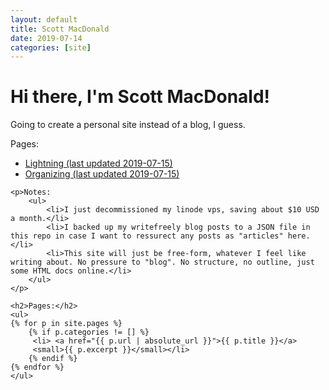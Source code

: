 ```yaml
---
layout: default
title: Scott MacDonald
date: 2019-07-14
categories: [site]
---
```

<div class="blurb">
	<h1>Hi there, I'm Scott MacDonald!</h1>	
	<p>Going to create a personal site instead of a blog, I guess.</p>
	<p>Pages:
<ul>

<li><a href="/pages/Lightning-2019-07-15.html">Lightning (last updated 2019-07-15)</a></li>

<li><a href="/pages/2019-07-14-organizing.html">Organizing (last updated 2019-07-15)</a></li>

</ul>
	</p>

	<p>Notes:
		<ul>
			<li>I just decommissioned my linode vps, saving about $10 USD a month.</li>
			<li>I backed up my writefreely blog posts to a JSON file in this repo in case I want to ressurect any posts as "articles" here.</li>
			<li>This site will just be free-form, whatever I feel like writing about. No pressure to "blog". No structure, no outline, just some HTML docs online.</li>
		</ul>
	</p>

	<h2>Pages:</h2>
	<ul>
	{% for p in site.pages %}
		{% if p.categories != [] %}
	  	 <li> <a href="{{ p.url | absolute_url }}">{{ p.title }}</a>
		 <small>{{ p.excerpt }}</small></li>
		{% endif %}
 	{% endfor %}
	</ul>

</div><!-- /.blurb -->
